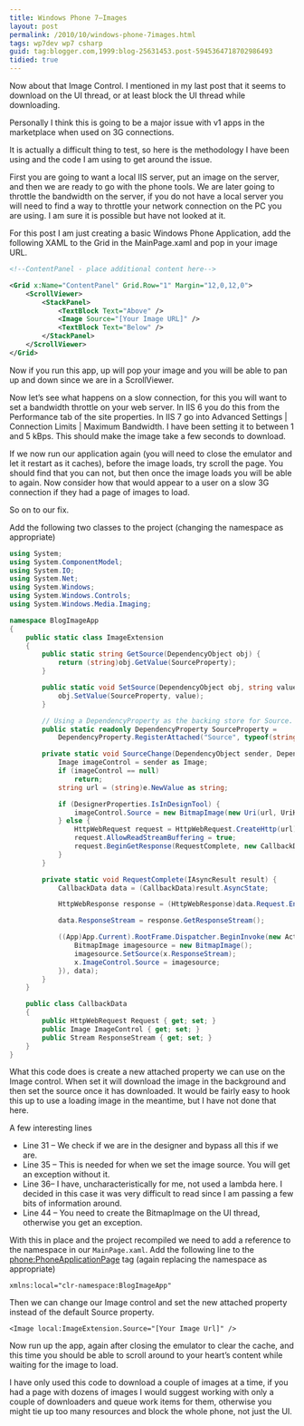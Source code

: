 ```yaml
---
title: Windows Phone 7–Images
layout: post
permalink: /2010/10/windows-phone-7images.html
tags: wp7dev wp7 csharp
guid: tag:blogger.com,1999:blog-25631453.post-5945364718702986493
tidied: true
---
```


Now about that Image Control. I mentioned in my last post that it seems to download on the UI thread, or at least block the UI thread while downloading.  
  
Personally I think this is going to be a major issue with v1 apps in the marketplace when used on 3G connections.  
  
It is actually a difficult thing to test, so here is the methodology I have been using and the code I am using to get around the issue. 

<!-- more -->
  
First you are going to want a local IIS server, put an image on the server, and then we are ready to go with the phone tools. We are later going to throttle the bandwidth on the server, if you do not have a local server you will need to find a way to throttle your network connection on the PC you are using. I am sure it is possible but have not looked at it.  
  
For this post I am just creating a basic Windows Phone Application, add the following XAML to the Grid in the MainPage.xaml and pop in your image URL.  
  
```xml
<!--ContentPanel - place additional content here-->

<Grid x:Name="ContentPanel" Grid.Row="1" Margin="12,0,12,0">
    <ScrollViewer>
        <StackPanel>
            <TextBlock Text="Above" />
            <Image Source="[Your Image URL]" />
            <TextBlock Text="Below" />
        </StackPanel>
    </ScrollViewer>
</Grid>
```

Now if you run this app, up will pop your image and you will be able to pan up and down since we are in a ScrollViewer.  

Now let’s see what happens on a slow connection, for this you will want to set a bandwidth throttle on your web server. In IIS 6 you do this from the Performance tab of the site properties. In IIS 7 go into Advanced Settings | Connection Limits | Maximum Bandwidth. I have been setting it to between 1 and 5 kBps. This should make the image take a few seconds to download.  

If we now run our application again (you will need to close the emulator and let it restart as it caches), before the image loads, try scroll the page. You should find that you can not, but then once the image loads you will be able to again. Now consider how that would appear to a user on a slow 3G connection if they had a page of images to load.  

So on to our fix.  

Add the following two classes to the project (changing the namespace as appropriate)  


```csharp
using System;
using System.ComponentModel;
using System.IO;
using System.Net;
using System.Windows;
using System.Windows.Controls;
using System.Windows.Media.Imaging;

namespace BlogImageApp
{
    public static class ImageExtension
    {
        public static string GetSource(DependencyObject obj) {
            return (string)obj.GetValue(SourceProperty);
        }

        public static void SetSource(DependencyObject obj, string value) {
            obj.SetValue(SourceProperty, value);
        }

        // Using a DependencyProperty as the backing store for Source.  This enables animation, styling, binding, etc...
        public static readonly DependencyProperty SourceProperty =
            DependencyProperty.RegisterAttached("Source", typeof(string), typeof(ImageExtension), new PropertyMetadata(SourceChange));

        private static void SourceChange(DependencyObject sender, DependencyPropertyChangedEventArgs e) {
            Image imageControl = sender as Image;
            if (imageControl == null)
                return;
            string url = (string)e.NewValue as string;

            if (DesignerProperties.IsInDesignTool) {
                imageControl.Source = new BitmapImage(new Uri(url, UriKind.Absolute));
            } else {
                HttpWebRequest request = HttpWebRequest.CreateHttp(url);
                request.AllowReadStreamBuffering = true;
                request.BeginGetResponse(RequestComplete, new CallbackData { Request = request, ImageControl = imageControl });
            }
        }

        private static void RequestComplete(IAsyncResult result) {
            CallbackData data = (CallbackData)result.AsyncState;

            HttpWebResponse response = (HttpWebResponse)data.Request.EndGetResponse(result);

            data.ResponseStream = response.GetResponseStream();

            ((App)App.Current).RootFrame.Dispatcher.BeginInvoke(new Action<CallbackData>(x => {
                BitmapImage imagesource = new BitmapImage();
                imagesource.SetSource(x.ResponseStream);
                x.ImageControl.Source = imagesource;
            }), data);
        }
    }

    public class CallbackData
    {
        public HttpWebRequest Request { get; set; }
        public Image ImageControl { get; set; }
        public Stream ResponseStream { get; set; }
    }
}
```

What this code does is create a new attached property we can use on the Image control. When set it will download the image in the background and then set the source once it has downloaded. It would be fairly easy to hook this up to use a loading image in the meantime, but I have not done that here.  


A few interesting lines  

* Line 31 – We check if we are in the designer and bypass all this if we are.
* Line 35 – This is needed for when we set the image source. You will get an exception without it.
* Line 36– I have, uncharacteristically for me, not used a lambda here. I decided in this case it was very difficult to read since I am passing a few bits of information around.
* Line 44 – You need to create the BitmapImage on the UI thread, otherwise you get an exception.


With this in place and the project recompiled we need to add a reference to the namespace in our `MainPage.xaml`. Add the following line to the <phone:PhoneApplicationPage> tag (again replacing the namespace as appropriate)  

`xmlns:local="clr-namespace:BlogImageApp"`


Then we can change our Image control and set the new attached property instead of the default Source property.  


`<Image local:ImageExtension.Source="[Your Image Url]" />` 


Now run up the app, again after closing the emulator to clear the cache, and this time you should be able to scroll around to your heart’s content while waiting for the image to load.  


I have only used this code to download a couple of images at a time, if you had a page with dozens of images I would suggest working with only a couple of downloaders and queue work items for them, otherwise you might tie up too many resources and block the whole phone, not just the UI.  
  
